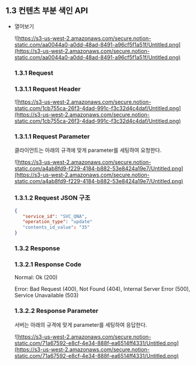 ## **1.3 컨텐츠 부분 색인 API**

- 열어보기

    ![https://s3-us-west-2.amazonaws.com/secure.notion-static.com/aa0044a0-a0dd-48ad-8491-a96cf5f1a51f/Untitled.png](https://s3-us-west-2.amazonaws.com/secure.notion-static.com/aa0044a0-a0dd-48ad-8491-a96cf5f1a51f/Untitled.png)

    ### **1.3.1 Request**

    ### 1.3.1.1 Request Header

    ![https://s3-us-west-2.amazonaws.com/secure.notion-static.com/1cb755ca-26f3-4dad-991c-f3c32d4c4daf/Untitled.png](https://s3-us-west-2.amazonaws.com/secure.notion-static.com/1cb755ca-26f3-4dad-991c-f3c32d4c4daf/Untitled.png)

    ### 1.3.1.1 Request Parameter

    클라이언트는 아래의 규격에 맞게 parameter를 세팅하여 요청한다.

    ![https://s3-us-west-2.amazonaws.com/secure.notion-static.com/a4ab8fd9-f229-4184-b882-53e8424a19e7/Untitled.png](https://s3-us-west-2.amazonaws.com/secure.notion-static.com/a4ab8fd9-f229-4184-b882-53e8424a19e7/Untitled.png)

    ### 1.3.1.2 Request JSON 구조

    ```json
    {
       "service_id": "SVC_QNA",
       "operation_type": "update"
       "contents_id_value": "35"
    }
    ```

    ### **1.3.2 Response**

    ### 1.3.2.1 Response Code

    Normal: Ok (200)

    Error: Bad Request (400), Not Found (404), Internal Server Error (500), Service Unavailable (503)

    ### 1.3.2.2 Response Parameter

    서버는 아래의 규격에 맞게 parameter를 세팅하여 응답한다.

    ![https://s3-us-west-2.amazonaws.com/secure.notion-static.com/71a67592-e8cf-4e34-888f-ea6514ff4331/Untitled.png](https://s3-us-west-2.amazonaws.com/secure.notion-static.com/71a67592-e8cf-4e34-888f-ea6514ff4331/Untitled.png)